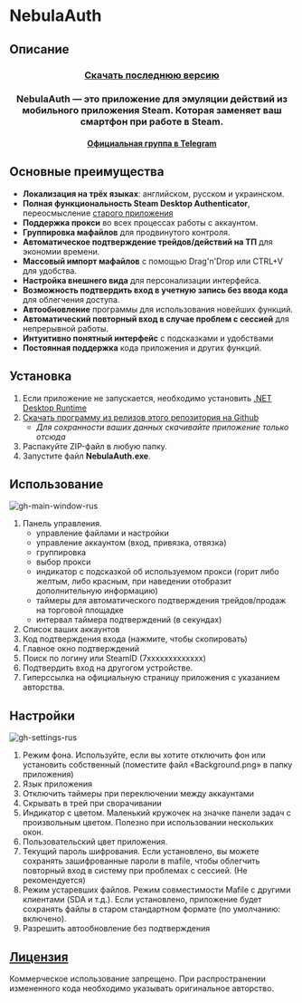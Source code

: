 # NebulaAuth

## Описание

<h3 align="center" style="margin-bottom:0">
  <a href="https://github.com/achiez/NebulaAuth-Steam-Desktop-Authenticator-by-Achies/releases/latest">Скачать последнюю версию</a>
</h3>

<h3 align="center">NebulaAuth — это приложение для эмуляции действий из мобильного приложения Steam. Которая заменяет ваш смартфон при работе в Steam.</h3>
<h4 align="center"><a href="https://t.me/nebulaauth">Официальная группа в Telegram</a></h4>


## Основные преимущества

- **Локализация на трёх языках**: английском, русском и украинском.
- **Полная функциональность Steam Desktop Authenticator**, переосмысление [старого приложения](https://github.com/Jessecar96/SteamDesktopAuthenticator)
- **Поддержка прокси** во всех процессах работы с аккаунтом.
- **Группировка мафайлов** для продвинутого контроля.
- **Автоматическое подтверждение трейдов/действий на ТП** для экономии времени.
- **Массовый импорт мафайлов** с помощью Drag'n'Drop или CTRL+V для удобства.
- **Настройка внешнего вида** для персонализации интерфейса.
- **Возможность подтвердить вход в учетную запись без ввода кода** для облегчения доступа.
- **Автообновление** программы для использования новейших функций.
- **Автоматический повторный вход в случае проблем с сессией** для непрерывной работы.
- **Интуитивно понятный интерфейс** с подсказками и удобствами
- **Постоянная поддержка** кода приложения и других функций.

## Установка

1. Если приложение не запускается, необходимо установить [.NET Desktop Runtime](https://dotnet.microsoft.com/en-us/download/dotnet/8.0)
2. [Скачать программу из релизов этого репозитория на Github](https://github.com/achiez/NebulaAuth-Steam-Desktop-Authenticator-by-Achies/releases/latest)
      * *Для сохранности ваших данных скачивайте приложение только отсюда*
4. Распакуйте ZIP-файл в любую папку.
5. Запустите файл **NebulaAuth.exe**.

## Использование
   
![gh-main-window-rus](https://github.com/achiez/NebulaAuth-Steam-Desktop-Authenticator-by-Achies/assets/106531132/6a84f414-0e24-40a4-8adb-f1923fbe8719)


1. Панель управления.
    - управление файлами и настройки
    - управление аккаунтом (вход, привязка, отвязка)
    - группировка
    - выбор прокси
    - индикатор с подсказкой об используемом прокси (горит либо желтым, либо красным, при наведении отобразит дополнительную информацию)
    - таймеры для автоматического подтверждения трейдов/продаж на торговой площадке
    - интервал таймера подтверждений (в секундах)
2. Список ваших аккаунтов
3. Код подтверждения входа (нажмите, чтобы скопировать)
4. Главное окно подтверждений
5. Поиск по логину или SteamID (7xxxxxxxxxxxxx)
6. Подтвердить вход на другогом устройстве.
7. Гиперссылка на официальную страницу приложения с указанием авторства.

## Настройки
![gh-settings-rus](https://github.com/achiez/NebulaAuth-Steam-Desktop-Authenticator-by-Achies/assets/106531132/33246ed1-1e3d-4310-88c5-085e5c50bc6b)


1. Режим фона. Используйте, если вы хотите отключить фон или установить собственный (поместите файл «Background.png» в папку приложения)
2. Язык приложения
3. Отключить таймеры при переключении между аккаунтами
4. Скрывать в трей при сворачивании
5. Индикатор с цветом. Маленький кружочек на значке панели задач с произвольным цветом. Полезно при использовании нескольких окон.
6. Пользовательский цвет приложения.
7. Текущий пароль шифрования. Если установлено, вы можете сохранять зашифрованные пароли в mafile, чтобы облегчить повторный вход в систему при проблемах с сессией. (Не рекомендуется)
8. Режим устаревших файлов. Режим совместимости Mafile с другими клиентами (SDA и т.д.). Если установлено, приложение будет сохранять файлы в старом стандартном формате (по умолчанию: включено).
9. Разрешить автообновление без подтверждения
   
  

## [Лицензия](/LICENSE.md)

Коммерческое использование запрещено. При распространении измененного кода необходимо указывать оригинальное авторство.
